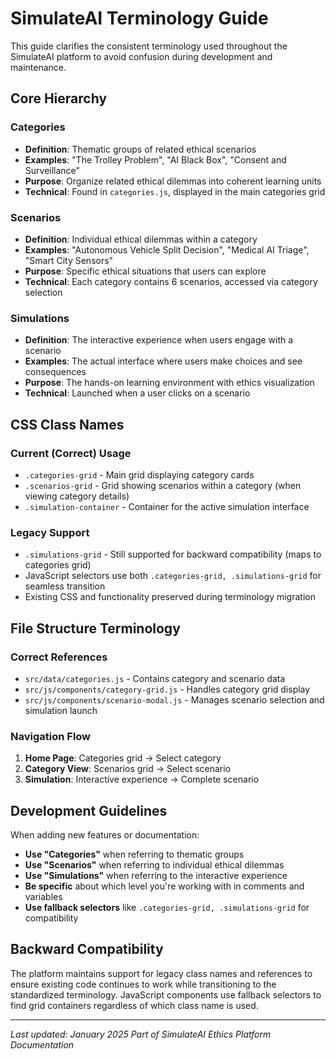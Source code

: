 # SimulateAI Terminology Guide

This guide clarifies the consistent terminology used throughout the SimulateAI platform to avoid confusion during development and maintenance.

## Core Hierarchy

### Categories
- **Definition**: Thematic groups of related ethical scenarios
- **Examples**: "The Trolley Problem", "AI Black Box", "Consent and Surveillance"
- **Purpose**: Organize related ethical dilemmas into coherent learning units
- **Technical**: Found in `categories.js`, displayed in the main categories grid

### Scenarios  
- **Definition**: Individual ethical dilemmas within a category
- **Examples**: "Autonomous Vehicle Split Decision", "Medical AI Triage", "Smart City Sensors"
- **Purpose**: Specific ethical situations that users can explore
- **Technical**: Each category contains 6 scenarios, accessed via category selection

### Simulations
- **Definition**: The interactive experience when users engage with a scenario
- **Examples**: The actual interface where users make choices and see consequences
- **Purpose**: The hands-on learning environment with ethics visualization
- **Technical**: Launched when a user clicks on a scenario

## CSS Class Names

### Current (Correct) Usage
- `.categories-grid` - Main grid displaying category cards
- `.scenarios-grid` - Grid showing scenarios within a category (when viewing category details)
- `.simulation-container` - Container for the active simulation interface

### Legacy Support
- `.simulations-grid` - Still supported for backward compatibility (maps to categories grid)
- JavaScript selectors use both `.categories-grid, .simulations-grid` for seamless transition
- Existing CSS and functionality preserved during terminology migration

## File Structure Terminology

### Correct References
- `src/data/categories.js` - Contains category and scenario data
- `src/js/components/category-grid.js` - Handles category grid display
- `src/js/components/scenario-modal.js` - Manages scenario selection and simulation launch

### Navigation Flow
1. **Home Page**: Categories grid → Select category
2. **Category View**: Scenarios grid → Select scenario  
3. **Simulation**: Interactive experience → Complete scenario

## Development Guidelines

When adding new features or documentation:

- **Use "Categories"** when referring to thematic groups
- **Use "Scenarios"** when referring to individual ethical dilemmas
- **Use "Simulations"** when referring to the interactive experience
- **Be specific** about which level you're working with in comments and variables
- **Use fallback selectors** like `.categories-grid, .simulations-grid` for compatibility

## Backward Compatibility

The platform maintains support for legacy class names and references to ensure existing code continues to work while transitioning to the standardized terminology. JavaScript components use fallback selectors to find grid containers regardless of which class name is used.

---

*Last updated: January 2025*
*Part of SimulateAI Ethics Platform Documentation*

